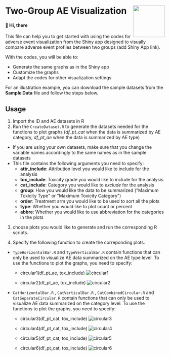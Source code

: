 #  Two-Group AE Visualization <img src="https://user-images.githubusercontent.com/75338470/207113593-46e66aff-74f6-43fc-b543-a9cd736c6cc3.png" align="right" width="100" />


#### :wave: Hi, there

This file can help you to get started with using the codes for adverse event visualization from the Shiny app designed to visually compare adverse event profiles between two groups (add Shiny App link). 


With the codes, you will be able to:

* Generate the same graphs as in the Shiny app
* Customize the graphs 
* Adapt the codes for other visualization settings

For an illustration example, you can download the sample datasets from the **Sample Data** file and follow the steps below.


## Usage

1. Import the ID and AE datasets in R
2. Run the `CreateDataset.R` to generate the datasets needed for the functions to plot graphs (*df_pt_cat* when the data is summarized by AE category, *df_pt_ae* when the data is summarized by AE type)
  * If you are using your own datasets, make sure that you change the variable names accordingly to the same names as in the sample datasets
  * This file contains the following arguments you need to specify:
    * **attr_include**: Attribution level you would like to include for the analysis
    * **tox_include**: Toxicity grade you would like to include for the analysis
    * **cat_include**: Category you would like to *exclude* for the analysis
    * **group**: How you would like the data to be summarized ("Maximum Toxicity Type" or "Maximum Toxicity Category")
    * **order**: Treatment arm you would like to be used to sort all the plots
    * **type**: Whether you would like to plot count or percent
    * **abbre**: Whether you would like to use abbreviation for the categories in the plots
3. choose plots you would like to generate and run the corresponding R scripts. 

4. Specify the following function to create the correponding plots. 

* `TypeHorizontalBar.R` and `TypeVerticalBar.R` contain functions that can only be used to visualize AE data summarized on the AE type level. To use the functions to plot the graphs, you need to specify:
  * circular1(df_pt_ae, tox_include)
  ![circular1](https://user-images.githubusercontent.com/75338470/207113050-5ed348e4-ffa5-40fb-95f5-9712f4023f35.png)

  * circular2(df_pt_ae, tox_include)
  ![circular2](https://user-images.githubusercontent.com/75338470/207113250-0c52e6aa-3a70-422c-bfb5-6e4ab52e2053.png)
  
* `CatHorizontalBar.R` , `CatVerticalBar.R` , `CatCombinedCircular.R` and `CatSeparateCircular.R` contain functions that can only be used to visualize AE data summarized on the category level. To use the functions to plot the graphs, you need to specify:
  
  * circular3(df_pt_cat, tox_include)
  ![circular3](https://user-images.githubusercontent.com/75338470/207113278-a5c3bb7d-2dc6-47ee-8991-94b6a617015c.png)

  * circular4(df_pt_cat, tox_include)
  ![circular4](https://user-images.githubusercontent.com/75338470/207113293-c80a7688-4ef8-4d4f-ac0c-b526d96a8aa8.png)

  * circular5(df_pt_cat, tox_include)
  ![circular5](https://user-images.githubusercontent.com/75338470/207113330-fb78f6eb-9247-4d3c-bb54-ee63d9672759.png)

  * circular6(df_pt_cat, tox_include)
![circular6](https://user-images.githubusercontent.com/75338470/207113352-da0c9dca-a58e-4e10-9ff9-97bfdcaa84fb.png)

